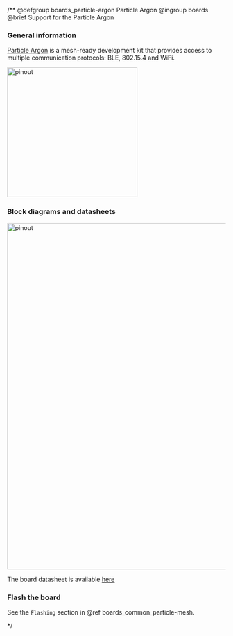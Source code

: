 /**
@defgroup    boards_particle-argon Particle Argon
@ingroup     boards
@brief       Support for the Particle Argon

### General information

[Particle Argon](https://docs.particle.io/argon/) is a mesh-ready development kit
that provides access to multiple communication protocols: BLE, 802.15.4 and WiFi.

<img src="https://docs.particle.io/assets/images/argon/argon-top.png"
     alt="pinout" style="height:300px;"/>

### Block diagrams and datasheets

<img src="https://docs.particle.io/assets/images/argon/argon-block-diagram.png"
     alt="pinout" style="height:800px;"/>

The board datasheet is available [here](https://docs.particle.io/assets/pdfs/datasheets/argon-datasheet.pdf)

### Flash the board

See the `Flashing` section in @ref boards_common_particle-mesh.

 */
